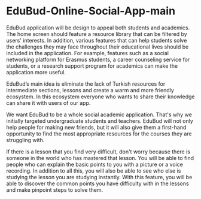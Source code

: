 # EduBud-Online-Social-App-main
EduBud application will be design to appeal both students and academics. The home
screen should feature a resource library that can be filtered by users' interests. In addition,
various features that can help students solve the challenges they may face throughout their
educational lives should be included in the application. For example, features such as a social
networking platform for Erasmus students, a career counseling service for students, or a
research support program for academics can make the application more useful.

EduBud’s main idea is eliminate the lack of Turkish resources for intermediate sections, lessons and create a warm and more friendly ecosystem. In this ecosystem everyone who wants to share their knowledge can share it with users of our app.

We want EduBud to be a whole social academic application. That's why we initially targeted undergraduate students and teachers. EduBud will not only help people for making new friends, but it will also give them a first-hand opportunity to find the most appropriate resources for the courses they are struggling with.

If there is a lesson that you find very difficult, don't worry because there is someone in the world who has mastered that lesson. You will be able to find people who can explain the basic points to you with a picture or a voice recording. In addition to all this, you will also be able to see who else is studying the lesson you are studying instantly. With this feature, you will be able to discover the common points you have difficulty with in the lessons and make pinpoint steps to solve them.
